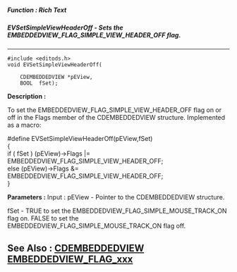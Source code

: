 ##### Function : Rich Text
##### EVSetSimpleViewHeaderOff - Sets the EMBEDDEDVIEW_FLAG_SIMPLE_VIEW_HEADER_OFF flag.
---
```
#include <editods.h>
void EVSetSimpleViewHeaderOff(

	CDEMBEDDEDVIEW *pEView,
	BOOL  fSet);
```
**Description :**

To set the EMBEDDEDVIEW_FLAG_SIMPLE_VIEW_HEADER_OFF flag on or off in the Flags 
member of the CDEMBEDDEDVIEW structure.  Implemented as a macro:

#define EVSetSimpleViewHeaderOff(pEView,fSet) \
{\
 if ( fSet ) (pEView)->Flags |= EMBEDDEDVIEW_FLAG_SIMPLE_VIEW_HEADER_OFF;\
 else  (pEView)->Flags &= EMBEDDEDVIEW_FLAG_SIMPLE_VIEW_HEADER_OFF;\
}

**Parameters :**
Input :
pEView  -  Pointer to the CDEMBEDDEDVIEW structure.

fSet  -  TRUE to set the EMBEDDEDVIEW_FLAG_SIMPLE_MOUSE_TRACK_ON flag on.  FALSE  to set the EMBEDDEDVIEW_FLAG_SIMPLE_MOUSE_TRACK_ON flag off.



**See Also :**
[CDEMBEDDEDVIEW](/reference/Data/CDEMBEDDEDVIEW)
[EMBEDDEDVIEW_FLAG_xxx](/reference/Symb/EMBEDDEDVIEW_FLAG_xxx)
---
